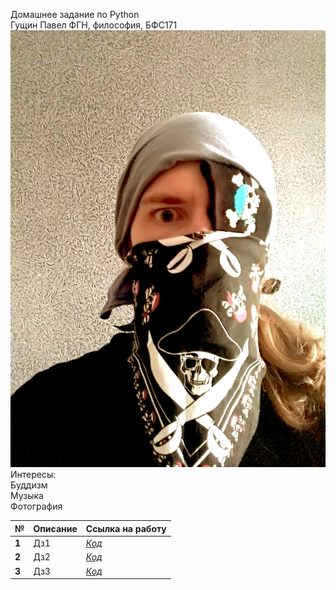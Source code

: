 Домашнее задание по Python
<br/>
Гущин Павел ФГН, философия, БФС171
<br/>
![alt text](https://github.com/Otzak/Otzak.github.io/blob/master/15.jpg)
<br/>
Интересы:
<br/>
Буддизм
<br/>
Музыка
<br/>
Фотография




|  №      | Описание    | Ссылка на работу |
| :------------- |:-------------| :-----|
| **1**    | Дз1| [*Код*](https://www.github.com) |
| **2**    | Дз2| [*Код*](https://www.github.com) |
| **3**    | Дз3| [*Код*](https://www.github.com) |
